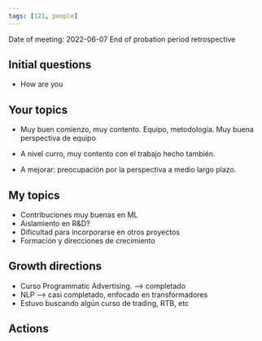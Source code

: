 ```yaml
---
tags: [121, people]
---
```


Date of meeting: 2022-06-07
End of probation period retrospective

## Initial questions
- How are you
 
## Your topics
- Muy buen comienzo, muy contento. Equipo, metodología. Muy buena perspectiva de equipo
- A nivel curro, muy contento con el trabajo hecho también.

- A mejorar: preocupación por la perspectiva a medio largo plazo.

## My topics
- Contribuciones muy buenas en ML
- Aislamiento en R&D?
- Dificultad para incorporarse en otros proyectos
- Formación y direcciones de crecimiento

## Growth directions
- Curso Programmatic Advertising. --> completado
- NLP --> casi completado, enfocado en transformadores
- Estuvo buscando algún curso de trading, RTB, etc

## Actions
